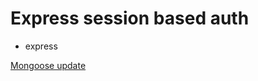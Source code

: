 # Express session based auth

+ express

[Mongoose update](https://mongoosejs.com/docs/documents.html#updating-using-queries)
